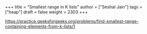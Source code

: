 +++
title = "Smallest range in K lists"
author = ["Seshal Jain"]
tags = ["heap"]
draft = false
weight = 2303
+++

<https://practice.geeksforgeeks.org/problems/find-smallest-range-containing-elements-from-k-lists/1>

